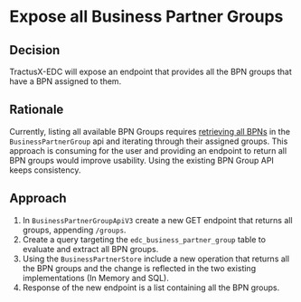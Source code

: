 # Expose all Business Partner Groups

## Decision

TractusX-EDC will expose an endpoint that provides all the BPN groups that have a BPN assigned to them.

## Rationale

Currently, listing all available BPN Groups requires [retrieving all BPNs](https://eclipse-tractusx.github.io/tractusx-edc/openapi/control-plane-api/0.9.0/#/Business%20Partner%20Group/resolveV3) in the `BusinessPartnerGroup` api and iterating through their assigned groups. This approach is consuming for the user and providing an endpoint to return all BPN groups would improve usability. Using the existing BPN Group API keeps consistency.

## Approach

1. In `BusinessPartnerGroupApiV3` create a new GET endpoint that returns all groups, appending `/groups`.
2. Create a query targeting the `edc_business_partner_group` table to evaluate and extract all BPN groups.
3. Using the `BusinessPartnerStore` include a new operation that returns all the BPN groups and the change is reflected in the two existing implementations (In Memory and SQL).
4. Response of the new endpoint is a list containing all the BPN groups.


